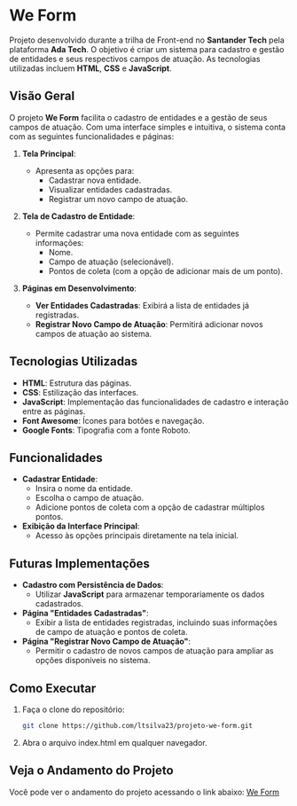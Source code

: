 # We Form

Projeto desenvolvido durante a trilha de Front-end no **Santander Tech** pela plataforma **Ada Tech**. O objetivo é criar um sistema para cadastro e gestão de entidades e seus respectivos campos de atuação. As tecnologias utilizadas incluem **HTML**, **CSS** e **JavaScript**.

## Visão Geral

O projeto **We Form** facilita o cadastro de entidades e a gestão de seus campos de atuação. Com uma interface simples e intuitiva, o sistema conta com as seguintes funcionalidades e páginas:

1. **Tela Principal**:
   - Apresenta as opções para:
     - Cadastrar nova entidade.
     - Visualizar entidades cadastradas.
     - Registrar um novo campo de atuação.

2. **Tela de Cadastro de Entidade**:
   - Permite cadastrar uma nova entidade com as seguintes informações:
     - Nome.
     - Campo de atuação (selecionável).
     - Pontos de coleta (com a opção de adicionar mais de um ponto).

3. **Páginas em Desenvolvimento**:
   - **Ver Entidades Cadastradas**: Exibirá a lista de entidades já registradas.
   - **Registrar Novo Campo de Atuação**: Permitirá adicionar novos campos de atuação ao sistema.

## Tecnologias Utilizadas

- **HTML**: Estrutura das páginas.
- **CSS**: Estilização das interfaces.
- **JavaScript**: Implementação das funcionalidades de cadastro e interação entre as páginas.
- **Font Awesome**: Ícones para botões e navegação.
- **Google Fonts**: Tipografia com a fonte Roboto.

## Funcionalidades

- **Cadastrar Entidade**:
  - Insira o nome da entidade.
  - Escolha o campo de atuação.
  - Adicione pontos de coleta com a opção de cadastrar múltiplos pontos.
- **Exibição da Interface Principal**:
  - Acesso às opções principais diretamente na tela inicial.

## Futuras Implementações

- **Cadastro com Persistência de Dados**:
  - Utilizar **JavaScript** para armazenar temporariamente os dados cadastrados.
- **Página "Entidades Cadastradas"**:
  - Exibir a lista de entidades registradas, incluindo suas informações de campo de atuação e pontos de coleta.
- **Página "Registrar Novo Campo de Atuação"**:
  - Permitir o cadastro de novos campos de atuação para ampliar as opções disponíveis no sistema.


## Como Executar

1. Faça o clone do repositório:
   ```bash
   git clone https://github.com/ltsilva23/projeto-we-form.git

2. Abra o arquivo index.html em qualquer navegador.


## Veja o Andamento do Projeto
Você pode ver o andamento do projeto acessando o link abaixo:
[We Form](https://projeto-we-form.netlify.app/)
